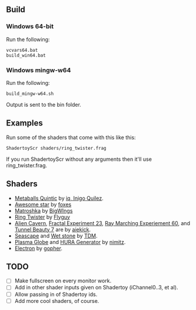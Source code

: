 ## Build
### Windows 64-bit
Run the following:
```
vcvars64.bat
build_win64.bat
```
### Windows mingw-w64
Run the following:
```
build_mingw-w64.sh
```

Output is sent to the bin folder.

## Examples
Run some of the shaders that come with this like this:
```
ShadertoyScr shaders/ring_twister.frag
```
If you run ShadertoyScr without any arguments then it'll use ring_twister.frag.

## Shaders
- [Metaballs Quintic](https://www.shadertoy.com/view/ld2GRz) by [iq, Inigo Quilez](http://www.iquilezles.org).
- [Awesome star](https://www.shadertoy.com/view/4lfSzS) by [foxes](www.panteleymonov.ru)
- [Matroshka](https://www.shadertoy.com/view/XlcSzM) by [BigWIngs](https://www.shadertoy.com/user/BigWIngs)
- [Ring Twister](https://www.shadertoy.com/view/Xt23z3) by [Flyguy](https://www.shadertoy.com/user/Flyguy)
- [Alien Cavern](https://www.shadertoy.com/view/XljGR3), [Fractal Experiment 23](https://www.shadertoy.com/view/MlcXRl), [Ray Marching Experiement 60](https://www.shadertoy.com/view/lttXDn), and [Tunnel Beauty 7](https://www.shadertoy.com/view/XltSDn) are by [aiekick](https://www.shadertoy.com/user/aiekick).
- [Seascape](https://www.shadertoy.com/view/Ms2SD1) and [Wet stone](https://www.shadertoy.com/view/ldSSzV) by [TDM](https://www.shadertoy.com/user/TDM).
- [Plasma Globe](https://www.shadertoy.com/view/XsjXRm) and [HURA Generator](https://www.shadertoy.com/view/MtlXD8) by [nimitz](https://www.shadertoy.com/user/nimitz).
- [Electron](https://www.shadertoy.com/view/MslGRn) by [gopher](https://www.shadertoy.com/user/gopher).

## TODO
- [ ] Make fullscreen on every monitor work.
- [ ] Add in other shader inputs given on Shadertoy (iChannel0..3, et al).
- [ ] Allow passing in of Shadertoy ids.
- [ ] Add more cool shaders, of course.
